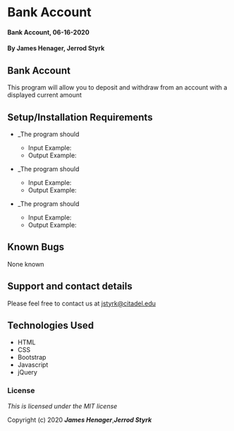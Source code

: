 # Bank Account

#### Bank Account, 06-16-2020

#### By **James Henager**, **Jerrod Styrk**

## Bank Account

This program will allow you to deposit and withdraw from an account with a displayed current amount

## Setup/Installation Requirements

* _The program should 
    - Input Example: 
    - Output Example: 

* _The program should 
    - Input Example: 
    - Output Example: 

* _The program should 
    - Input Example: 
    - Output Example: 

## Known Bugs

None known

## Support and contact details

Please feel free to contact us at <jstyrk@citadel.edu>

## Technologies Used

* HTML
* CSS
* Bootstrap
* Javascript
* jQuery

### License

*This is licensed under the MIT license*

Copyright (c) 2020 **_James Henager_**,**_Jerrod Styrk_**
